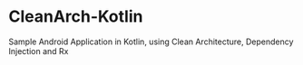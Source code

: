 # CleanArch-Kotlin
Sample Android Application in Kotlin, using Clean Architecture, Dependency Injection and Rx
